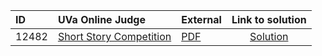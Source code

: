 | ID | UVa Online Judge | External | Link to solution |
|:---|:---|:---|:---:|
| 12482 | [Short Story Competition](https://onlinejudge.org/index.php?option=com_onlinejudge&Itemid=8&category=24&page=show_problem&problem=3926) | [PDF](https://onlinejudge.org/external/124/12482.pdf) | [Solution](https%3A//github.com/versenyi98/programming-contests/tree/master/UVa%20Online%20Judge/12482%2520-%2520Short%2520Story%2520Competition)|
